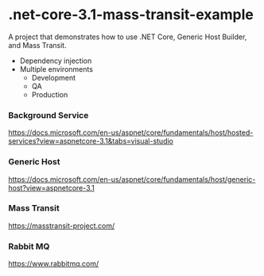# .net-core-3.1-mass-transit-example
A project that demonstrates how to use .NET Core, Generic Host Builder, and Mass Transit.

- Dependency injection
- Multiple environments
  - Development
  - QA
  - Production

### Background Service 
https://docs.microsoft.com/en-us/aspnet/core/fundamentals/host/hosted-services?view=aspnetcore-3.1&tabs=visual-studio

### Generic Host
https://docs.microsoft.com/en-us/aspnet/core/fundamentals/host/generic-host?view=aspnetcore-3.1

### Mass Transit
https://masstransit-project.com/

### Rabbit MQ
https://www.rabbitmq.com/

